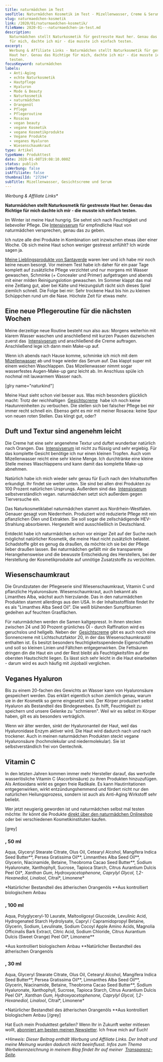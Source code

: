 ```yaml
---
title: naturmädchen im Test
seoTitle: Naturmädchen Kosmetik im Test - Mizellenwasser, Creme & Serum
slug: naturmaedchen-kosmetik
link: /2020/01/naturmaedchen-kosmetik/
fileName: 2020-01---naturmaedchen-im-test.md
description:
  Naturmädchen stellt Naturkosmetik für gestresste Haut her. Genau das Richtige
  für mich, dachte ich mir - die musste ich einfach testen.
excerpt:
  Werbung & Affiliate Links - Naturmädchen stellt Naturkosmetik für gestresste
  Haut her. Genau das Richtige für mich, dachte ich mir - die musste ich einfach
  testen.
focusKeyword: naturmädchen
labels:
  - Anti-Aging
  - echte Naturkosmetik
  - Hautpflege
  - Hyaluron
  - Mode & Beauty
  - Naturkosmetik
  - naturmädchen
  - Orangenöl
  - Pflege
  - Pflegeroutine
  - Rosacea
  - vegan beauty
  - vegane Kosmetik
  - vegane Kosmetikprodukte
  - Vegane Produkte
  - veganes Hyaluron
  - Wiesenschaumkraut
type: Artikel
typeName: Produkttest
date: 2020-01-08T19:08:10.000Z
status: publish
isWerbung: false
isAffiliate: false
thumbnailId: "27294"
subTitle: Mizellenwasser, Gesichtscreme und Serum
---
```


<em>Werbung &amp; Affiliate Links\*</em>

<strong>Naturmädchen stellt Naturkosmetik für gestresste Haut her. Genau das
Richtige für mich dachte ich mir - die musste ich einfach testen.</strong>

Im Winter ist meine Haut hungrig. Sie sehnt sich nach Feuchtigkeit und
liebevoller Pflege. Die
[Intensivserum](https://www.adcell.de/promotion/click/promoId/170417/slotId/80259?param0=https%3A%2F%2Fwww.naturmaedchen.com%2Fnaturprodukte%2Fnaturmaedchen-gesichtscreme-50ml-vegane-naturkosmetik%2F)
für empfindliche Haut von naturmädchen versprechen, genau das zu geben.

Ich nutze alle drei Produkte in Kombination seit inzwischen etwas über einer
Woche. Ob sich meine Haut schon weniger gestresst anfühlt? Ich würde sagen ja.

[Meine Lieblingsprodukte von Santaverde](/tag/santaverde/) waren leer und ich
habe mir noch keine neuen besorgt. Vor meinem Test habe ich daher für ein paar
Tage komplett auf zusätzliche Pflege verzichtet und nur morgens mit Wasser
gewaschen, Schminke (+ Concealer und Primer) aufgetragen und abends mit einer
milden Reinigungslotion gewaschen. Im Sommer klappt das mal eine Zeitlang gut,
aber bei Kälte und Heizungsluft rächt sich dieses Spiel ziemlich schnell. Die
Folge bei mir: Sehr trockene Haut bis hin zu kleinen Schüppchen rund um die
Nase. Höchste Zeit für etwas mehr.

## Eine neue Pflegeroutine für die nächsten Wochen

Meine derzeitige neue Routine besteht nun also aus: Morgens weiterhin mit klarem
Wasser waschen und anschließend mit kurzen Pausen dazwischen zuerst das 
[Intensivserum](https://www.adcell.de/promotion/click/promoId/170417/slotId/80259?param0=https%3A%2F%2Fwww.naturmaedchen.com%2Fnaturprodukte%2Fnaturmaedchen-intensivserum-30ml-vegane-naturkosmetik%2F)
und anschließend die Creme auftragen. Anschließend lege ich dann mein Make-up
auf.

Wenn ich abends nach Hause komme, schminke ich mich mit dem 
[Mizellenwasser](https://www.adcell.de/promotion/click/promoId/170417/slotId/80259?param0=https%3A%2F%2Fwww.naturmaedchen.com%2Fnaturprodukte%2Fnaturmaedchen-mizellenwasser-100ml-vegane-naturkosmetik%2F)
ab und trage wieder das Serum auf. Das klappt super mit einem weichen
Waschlappen. Das Mizellenwasser nimmt sogar wasserfestes Augen-Make-up ganz
leicht ab. Im Anschluss spüle ich nochmal mit lauwarmem Wasser nach.

[glry name="naturkind"]

Meine Haut sieht schon viel besser aus. Was mich besonders glücklich macht:
Trotz der reichhaltigen 
[Gesichtscreme](https://www.adcell.de/promotion/click/promoId/170417/slotId/80259?param0=https%3A%2F%2Fwww.naturmaedchen.com%2Fnaturprodukte%2Fnaturmaedchen-gesichtscreme-50ml-vegane-naturkosmetik%2F)
 habe ich noch keine Hautunreinheiten zu verbuchen. Die stellen sich bei
falscher Pflege bei mir immer recht schnell ein. Ebenso geht es mir mit meiner
Rosacea: keine Spur von neuen roten Stellen. Das klingt gut, oder?

## Duft und Textur sind angenehm leicht

Die Creme hat eine sehr angenehme Textur und duftet wunderbar natürlich nach
Orangen. Das 
[Intensivserum](https://www.adcell.de/promotion/click/promoId/170417/slotId/80259?param0=https%3A%2F%2Fwww.naturmaedchen.com%2Fnaturprodukte%2Fnaturmaedchen-intensivserum-30ml-vegane-naturkosmetik%2F)
ist nicht zu flüssig und sehr ergiebig. Für das komplette Gesicht benötige ich
nur einen kleinen Tropfen. Auch vom Mizellenwasser reicht eine sehr kleine
Menge. Ich durchtränke eine kleine Stelle meines Waschlappens und kann damit das
komplette Make-up abnehmen.

Natürlich habe ich mich wieder sehr genau für Euch nach den Inhaltsstoffen
erkundigt. Ihr findet sie weiter unten. Sie sind bei allen drei Produkten zu 100
Prozent natürlichen Ursprungs. Außerdem sind das 
[Intensivserum](https://www.adcell.de/promotion/click/promoId/170417/slotId/80259?param0=https%3A%2F%2Fwww.naturmaedchen.com%2Fnaturprodukte%2Fnaturmaedchen-mizellenwasser-100ml-vegane-naturkosmetik%2F)
selbstverständlich vegan. naturmädchen setzt sich außerdem gegen Tierversuche
ein.

Das Naturkosmetiklabel naturmädchen stammt aus Nordrhein-Westfalen. Genauer
gesagt vom Niederrhein. Produziert wird reduzierte Pflege mit rein pflanzlichen
Ölen und Extrakten. Sie soll sogar die zellschädigende HEV-Strahlung
absorbieren. Hergestellt wird ausschließlich in Deutschland.

Entdeckt habe ich naturmädchen schon vor einiger Zeit auf der Suche nach
möglichst natürlicher Kosmetik, die meine Haut nicht zusätzlich belastet.
Schadstoffe gibt es genug da draußen, da möchte ich sie bei der Pflege lieber
draußen lassen. Bei naturmädchen gefällt mir die transparente Herangehensweise
und die bewusste Entscheidung des Herstellers, bei der Herstellung der
Kosmetikprodukte auf unnötige Zusatzstoffe zu verzichten.

## Wiesenschaumkraut

Die Grundzutaten der Pflegeserie sind Wiesenschaumkraut, Vitamin C und
pflanzliche Hyaluronsäure. Wiesenschaumkraut, auch bekannt als Limanthes Alba,
wächst auch hierzulande. Das in den naturmädchen Produkten stammt allerdings aus
den USA. In der Inhaltsstoffliste findet Ihr es als "Limanthes Alba Seed Oil".
Die weiß blühenden Sumpfblumen gedeihen auf feuchten Grasflächen.

Für naturmädchen werden die Samen kaltgepresst. In ihnen stecken zwischen 24 und
30 Prozent grünliches Öl - durch Raffination wird es geruchslos und hellgelb.
Neben der 
[Gesichtscreme](https://www.adcell.de/promotion/click/promoId/170417/slotId/80259?param0=https%3A%2F%2Fwww.naturmaedchen.com%2Fnaturprodukte%2Fnaturmaedchen-gesichtscreme-50ml-vegane-naturkosmetik%2F)
gibt es auch noch eine Sonnencreme mit Lichtschutzfaktor 20, in der das
Wiesenschaumkrautöl enthalten ist. Es besitzt besonders feuchtigkeitsspendende
Eigenschaften und soll so kleinen Linien und Fältchen entgegenwirken. Die
Fettsäuren dringen din die Haut ein und der Rest bleibt als Feuchtigkeitsfilm
auf der obersten Hautschicht liegen. Es lässt sich sehr leicht in die Haut
einarbeiten - darum wird es auch häufig mit Jojobaöl verglichen.

## Veganes Hyaluron

Bis zu einem 20-fachen des Gewichts an Wasser kann von Hyaluronsäure gespeichert
werden. Das erklärt eigentlich schon ziemlich genau, warum sie in der Kosmetik
so gerne eingesetzt wird. Der Körper produziert selbst Hyaluron als Bestandteil
des Bindegewebes. Es hilft, Feuchtigkeit zu speichern und unsere Gelenke zu
"schmieren". Weil wir es selbst im Körper haben, gilt es als besonders
verträglich.

Wenn wir älter werden, sinkt der Hyaluronanteil der Haut, weil das Hyaluronidase
Enzym aktiver wird. Die Haut wird dadurch nach und nach trockener. Auch in
meinen naturmädchen Produkten steckt vegane Hyaluronsäure (hochmolekular und
niedermolekular). Sie ist selbstverständlich frei von Gentechnik.

## Vitamin C

In den letzten Jahren kommen immer mehr Hersteller darauf, das wertvolle
wasserlösliche Vitamin C (Ascorbinsäure) zu ihren Produkten hinzuzufügen. Als
Antioxidans wirkt es gegen freie Radikale. Es kann Hautirritationen
entgegenwirken, wirkt entzündungshemmend und fördert nicht nur den natürlichen
Heilungsprozess, sondern ist auch als Anti-Aging Wirkstoff sehr beliebt.

Wer jetzt neugierig geworden ist und naturmädchen selbst mal testen möchte: Ihr
könnt die Produkte
[direkt über den naturmädchen Onlineshop](https://www.adcell.de/promotion/click/promoId/170417/slotId/80259?param0=https%3A%2F%2Fwww.naturmaedchen.com%2Fnaturprodukte%2F)
oder bei verschiedenen Kosmetikinstituten kaufen.

[grey]

### , 50 ml

Aqua, Glyceryl Stearate Citrate, Olus Oil, Cetearyl Alcohol, Mangifera Indica
Seed Butter**, Persea Gratissima Oil**, Limnanthes Alba Seed Oil**, Glycerin,
Niacinamide, Betaine, Theobroma Cacao Seed Butter**, Sodium Hyaluronate,
Xanthophyll, Sucrose, Tapioca Starch, Citrus Aurantium Dulcis Peel Oil\*_,
Xanthan Gum, Hydroxyacetophenone, Caprylyl Glycol, 1,2-Hexanediol, Linalool_,
Citral*, Limonene*

\*Natürlicher Bestandteil des ätherischen Orangenöls \*\*Aus kontrolliert
biologischem Anbau

### , 100 ml

Aqua, Polyglyceryl-10 Laurate, Maltooligosyl Glucoside, Levulinic Acid,
Hydrogenated Starch Hydrolysate, Capryl / Capramidopropyl Betaine, Glycerin,
Sodium, Levulinate, Sodium Cocoyl Apple Amino Acids, Magnolia Officinalis Bark
Extract, Citric Acid, Sodium Chloride, Citrus Aurantium Dulcis (Sweet Orange)
Peel Oil\*, Limonene\*\*

\*Aus kontrolliert biologischem Anbau \*\*Natürlicher Bestandteil des
ätherischen Orangenöls

### , 30 ml

Aqua, Glyceryl Stearate Citrate, Olus Oil, Cetearyl Alcohol, Mangifera Indica
Seed Butter**, Persea Gratissima Oil**, Limnanthes Alba Seed Oil**, Glycerin,
Niacinamide, Betaine, Theobroma Cacao Seed Butter**, Sodium Hyaluronate,
Xanthophyll, Sucrose, Tapioca Starch, Citrus Aurantium Dulcis Peel Oil\*_,
Xanthan Gum, Hydroxyacetophenone, Caprylyl Glycol, 1,2-Hexanediol, Linalool_,
Citral*, Limonene*

\*Natürlicher Bestandteil des ätherischen Orangenöls \*\*Aus kontrolliert
biologischem Anbau [/grey]

Hat Euch mein Produkttest gefallen? Wenn Ihr in Zukunft weiter mitlesen wollt,
[abonniert am besten meinen Newsletter](#newsletter). Ich freue mich auf Euch!

<em>\*Hinweis: Dieser Beitrag enthält Werbung und Affiliate Links. Der Inhalt
und meine Meinung wurden dadurch nicht beeinflusst. Infos zum Thema
Werbekennzeichnung in meinem Blog findet Ihr auf meiner 
[Transparenz-Seite](/werbung/). </em>

&nbsp;
